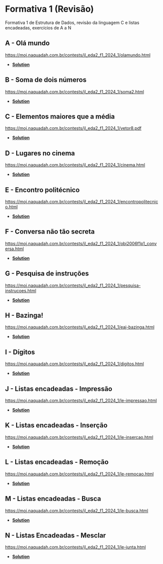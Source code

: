 # Formativa 1 (Revisão)

Formativa  1 de Estrutura de Dados, revisão da linguagem C e listas encadeadas, exercícios de A a N

## A - Olá mundo

https://moj.naquadah.com.br/contests/jl_eda2_f1_2024_1/olamundo.html

- **[Solution](helloworld.c)**

## B - Soma de dois números

https://moj.naquadah.com.br/contests/jl_eda2_f1_2024_1/soma2.html

- **[Solution](two_digit_sum.c)**

## C - Elementos maiores que a média

https://moj.naquadah.com.br/contests/jl_eda2_f1_2024_1/vetor8.pdf

- **[Solution](bigger_than_average.c)**

## D - Lugares no cinema

https://moj.naquadah.com.br/contests/jl_eda2_f1_2024_1/cinema.html

- **[Solution](cinema.c)**

## E - Encontro politécnico

https://moj.naquadah.com.br/contests/jl_eda2_f1_2024_1/encontropolitecnico.html

- **[Solution]()**

## F - Conversa não tão secreta

https://moj.naquadah.com.br/contests/jl_eda2_f1_2024_1/obi2006f1p1_conversa.html

- **[Solution](secret_conversation.c)**

## G - Pesquisa de instruções

https://moj.naquadah.com.br/contests/jl_eda2_f1_2024_1/pesquisa-instrucoes.html

- **[Solution](instructions_search.c)**

## H - Bazinga!

https://moj.naquadah.com.br/contests/jl_eda2_f1_2024_1/eaj-bazinga.html

- **[Solution](bazinga.c)**

## I - Dígitos

https://moj.naquadah.com.br/contests/jl_eda2_f1_2024_1/digitos.html

- **[Solution]()**

## J - Listas encadeadas - Impressão

https://moj.naquadah.com.br/contests/jl_eda2_f1_2024_1/le-impressao.html

- **[Solution](linked_list_print.c)**

## K - Listas encadeadas - Inserção

https://moj.naquadah.com.br/contests/jl_eda2_f1_2024_1/le-insercao.html

- **[Solution](linked_list_insertion.c)**

## L - Listas encadeadas - Remoção

https://moj.naquadah.com.br/contests/jl_eda2_f1_2024_1/le-remocao.html

- **[Solution](linked_list_deletion.c)**

## M - Listas encadeadas - Busca

https://moj.naquadah.com.br/contests/jl_eda2_f1_2024_1/le-busca.html

- **[Solution](linked_list_search.c)**

## N - Listas Encadeadas - Mesclar

https://moj.naquadah.com.br/contests/jl_eda2_f1_2024_1/le-junta.html

- **[Solution](linked_list_merge.c)**
